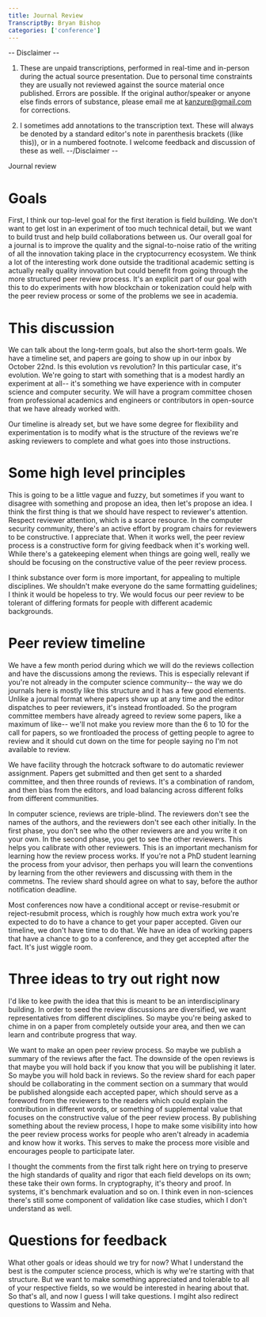 ```yaml
---
title: Journal Review
TranscriptBy: Bryan Bishop
categories: ['conference']
---
```


-- Disclaimer --
1.  These are unpaid transcriptions, performed in real-time and in-person during the actual source presentation. Due to personal time constraints they are usually not reviewed against the source material once published. Errors are possible. If the original author/speaker or anyone else finds errors of substance, please email me at kanzure@gmail.com for corrections.

2.  I sometimes add annotations to the transcription text. These will always be denoted by a standard editor's note in parenthesis brackets ((like this)), or in a numbered footnote. I welcome feedback and discussion of these as well.
--/Disclaimer --

Journal review

# Goals

First, I think our top-level goal for the first iteration is field building. We don't want to get lost in an experiment of too much technical detail, but we want to build trust and help build collaborations between us. Our overall goal for a journal is to improve the quality and the signal-to-noise ratio of the writing of all the innovation taking place in the cryptocurrency ecosystem. We think a lot of the interesting work done outside the traditional academic setting is actually really quality innovation but could benefit from going through the more structured peer review process. It's an explicit part of our goal with this to do experiments with how blockchain or tokenization could help with the peer review process or some of the problems we see in academia.

# This discussion

We can talk about the long-term goals, but also the short-term goals. We have a timeline set, and papers are going to show up in our inbox by October 22nd. Is this evolution vs revolution? In this particular case, it's evolution. We're going to start with something that is a modest hardly an experiment at all-- it's something we have experience with in computer science and computer security. We will have a program committee chosen from professional academics and engineers or contributors in open-source that we have already worked with.

Our timeline is already set, but we have some degree for flexibility and experimentation is to modify what is the structure of the reviews we're asking reviewers to complete and what goes into those instructions.

# Some high level principles

This is going to be a little vague and fuzzy, but sometimes if you want to disagree with something and propose an idea, then let's propose an idea. I think the first thing is that we should have respect to reviewer's attention. Respect reviewer attention, which is a scarce resource. In the computer security community, there's an active effort by program chairs for reviewers to be constructive. I appreciate that. When it works well, the peer review process is a constructive form for giving feedback when it's working well. While there's a gatekeeping element when things are going well, really we should be focusing on the constructive value of the peer review process.

I think substance over form is more important, for appealing to multiple disciplines. We shouldn't make everyone do the same formatting guidelines; I think it would be hopeless to try. We would focus our peer review to be tolerant of differing formats for people with different academic backgrounds.

# Peer review timeline

We have a few month period during which we will do the reviews collection and have the discussions among the reviews. This is especially relevant if you're not already in the computer science community-- the way we do journals here is mostly like this structure and it has a few good elements. Unlike a journal format where papers show up at any time and the editor dispatches to peer reviewers, it's instead frontloaded. So the program committee members have already agreed to review some papers, like a maximum of like-- we'll not make you review more than the 6 to 10 for the call for papers, so we frontloaded the process of getting people to agree to review and it should cut down on the time for people saying no I'm not available to review.

We have facility through the hotcrack software to do automatic reviewer assignment. Papers get submitted and then get sent to a sharded committee, and then three rounds of reviews. It's a combination of random, and then bias from the editors, and load balancing across different folks from different communities.

In computer science, reviews are triple-blind. The reviewers don't see the names of the authors, and the reviewers don't see each other initially. In the first phase, you don't see who the other reviewers are and you write it on your own. In the second phase, you get to see the other reviewers. This helps you calibrate with other reviewers. This is an important mechanism for learning how the review process works. If you're not a PhD student learning the process from your advisor, then perhaps you will learn the conventions by learning from the other reviewers and discussing with them in the commetns. The review shard should agree on what to say, before the author notification deadline.

Most conferences now have a conditional accept or revise-resubmit or reject-resubmit process, which is roughly how much extra work you're expected to do to have a chance to get your paper accepted. Given our timeline, we don't have time to do that. We have an idea of working papers that have a chance to go to a conference, and they get accepted after the fact. It's just wiggle room.

# Three ideas to try out right now

I'd like to kee pwith the idea that this is meant to be an interdisciplinary building. In order to seed the review discussions are diversified, we want representatives from different disciplines. So maybe you're being asked to chime in on a paper from completely outside your area, and then we can learn and contribute progress that way.

We want to make an open peer review process. So maybe we publish a summary of the reviews after the fact. The downside of the open reviews is that maybe you will hold back if you know that you will be publishing it later. So maybe you will hold back in reviews. So the review shard for each paper should be collaborating in the comment section on a summary that would be published alongside each accepted paper, which should serve as a foreword from the reviewers to the readers which could explain the contribution in different words, or something of supplemental value that focuses on the constructive value of the peer review process. By publishing something about the review process, I hope to make some visibility into how the peer review process works for people who aren't already in academia and know how it works. This serves to make the process more visible and encourages people to participate later.

I thought the comments from the first talk right here on trying to preserve the high standards of quality and rigor that each field develops on its own; these take their own forms. In cryptography, it's theory and proof. In systems, it's benchmark evaluation and so on. I think even in non-sciences there's still some component of validation like case studies, which I don't understand as well.

# Questions for feedback

What other goals or ideas should we try for now? What I understand the best is the computer science process, which is why we're starting with that structure. But we want to make something appreciated and tolerable to all of your respective fields, so we would be interested in hearing about that. So that's all, and now I guess I will take questions. I mgiht also redirect questions to Wassim and Neha.
